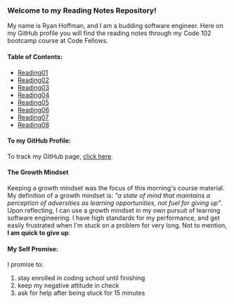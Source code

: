 ### Welcome to my Reading Notes Repository!

  My name is Ryan Hoffman, and I am a budding software engineer.  Here on my GitHub profile you will find the reading notes through my Code 102 bootcamp course at Code Fellows.

#### Table of Contents:

- [Reading01](https://ryanhoffman4.github.io/reading-notes/Reading01)
- [Reading02](https://ryanhoffman4.github.io/reading-notes/Reading02)
- [Reading03](https://ryanhoffman4.github.io/reading-notes/Reading03)
- [Reading04](https://ryanhoffman4.github.io/reading-notes/Reading04)
- [Reading05](https://ryanhoffman4.github.io/reading-notes/Reading05)
- [Reading06](https://ryanhoffman4.github.io/reading-notes/Reading06)
- [Reading07](https://ryanhoffman4.github.io/reading-notes/Reading07)
- [Reading08](https://ryanhoffman4.github.io/reading-notes/Reading08)

#### To my GitHub Profile:
To track my GitHub page, [click here](https://github.com/ryanhoffman4).


#### The Growth Mindset
Keeping a growth mindset was the focus of this morning's course material.  My definition of a growth mindset is: *"a state of mind that maintains a perception of adversities as learning opportunities, not fuel for giving up"*.  Upon reflecting, I can use a growth mindset in my own pursuit of learning software engineering.  I have high standards for my performance, and get easily frustrated when I'm stuck on a problem for very long.  Not to mention, **I am quick to give up**.
  

#### My Self Promise:
I promise to:
1. stay enrolled in coding school until finishing
1. keep my negative attitude in check
1. ask for help after being stuck for 15 minutes